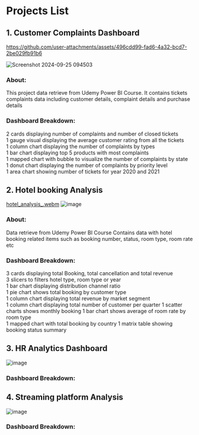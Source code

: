 # Projects List
## 1. Customer Complaints Dashboard 

https://github.com/user-attachments/assets/496cdd99-fad6-4a32-bcd7-2be029fb91b6


![Screenshot 2024-09-25 094503](https://github.com/user-attachments/assets/76eaeb4a-c666-420e-b444-ed710738c756)
### About: 
This project data retrieve from Udemy Power BI Course.  It contains tickets complaints data including customer details, complaint details and purchase details
### Dashboard Breakdown:
2 cards displaying number of complaints and number of closed tickets  
1 gauge visual displaying the average customer rating from all the tickets  
1 column chart displaying the number of complaints by types  
1 bar chart displaying top 5 products with most complaints  
1 mapped chart with bubble to visualize the number of complaints by state  
1 donut chart displaying the number of complaints by priority level  
1 area chart showing number of tickets for year 2020 and 2021  


## 2. Hotel booking Analysis  
[hotel_analysis_.webm](https://github.com/user-attachments/assets/b5bc005a-a391-4577-8035-e6452fcbe5c6)
![image](https://github.com/user-attachments/assets/92bb5bcc-3695-41c5-b7a8-c52774deb0ea)

### About:
Data retrieve from Udemy Power BI Course  Contains data with hotel booking related items such as booking number, status, room type, room rate etc  
### Dashboard Breakdown:
3 cards displaying total Booking, total cancellation and total revenue    
3 slicers to filters hotel type, room type or year  
1 bar chart displaying distribution channel ratio  
1 pie chart shows total booking by customer type  
1 column chart displaying total revenue by market segment   
1 column chart displaying total number of customer per quarter 
1 scatter charts shows monthly booking
1 bar chart shows average of room rate by room type  
1 mapped chart with total booking by country
1 matrix table showing booking status summary

## 3. HR Analytics Dashboard
![image](https://github.com/user-attachments/assets/c9e33e6d-8686-4670-9e36-7bfb42e013fb) 

### Dashboard Breakdown:


## 4. Streaming platform Analysis
![image](https://github.com/user-attachments/assets/179ed3d4-8881-4fb4-b562-7f773d99652a)

### Dashboard Breakdown:

